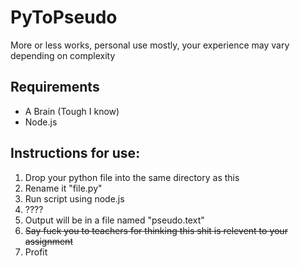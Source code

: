 # PyToPseudo
More or less works, personal use mostly, your experience may vary depending on complexity<br>
## Requirements
- A Brain (Tough I know)
- Node.js


## Instructions for use:
1. Drop your python file into the same directory as this
2. Rename it "file.py"
3. Run script using node.js
4. ????
5. Output will be in a file named "pseudo.text"
6. ~~Say fuck you to teachers for thinking this shit is relevent to your assignment~~
7. Profit 
